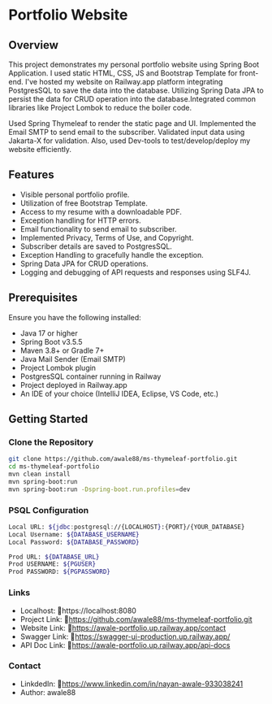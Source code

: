 # Portfolio Website
## Overview

This project demonstrates my personal portfolio website using Spring Boot Application. I used static HTML, CSS,
JS and Bootstrap Template for front-end. I've hosted my website on Railway.app platform integrating PostgresSQL to save the data into the database.
Utilizing Spring Data JPA to persist the data for CRUD operation into the database.Integrated common 
libraries like Project Lombok to reduce the boiler code. 

Used  Spring Thymeleaf to render the static page and UI. Implemented the Email SMTP to send email to the subscriber.
Validated input data using Jakarta-X for validation. Also, used Dev-tools to test/develop/deploy my website efficiently.

## Features

- Visible personal portfolio profile.
- Utilization of free Bootstrap Template.
- Access to my resume with a downloadable PDF.
- Exception handling for HTTP errors.
- Email functionality to send email to subscriber.
- Implemented Privacy, Terms of Use, and Copyright.
- Subscriber details are saved to PostgresSQL.
- Exception Handling to gracefully handle the exception.
- Spring Data JPA for CRUD operations.
- Logging and debugging of API requests and responses using SLF4J.

## Prerequisites

Ensure you have the following installed:
- Java 17 or higher
- Spring Boot v3.5.5
- Maven 3.8+ or Gradle 7+
- Java Mail Sender (Email SMTP)
- Project Lombok plugin
- PostgresSQL container running in Railway
- Project deployed in Railway.app
- An IDE of your choice (IntelliJ IDEA, Eclipse, VS Code, etc.)

## Getting Started

### Clone the Repository

```bash
git clone https://github.com/awale88/ms-thymeleaf-portfolio.git
cd ms-thymeleaf-portfolio
mvn clean install
mvn spring-boot:run
mvn spring-boot:run -Dspring-boot.run.profiles=dev
```
### PSQL Configuration

```bash
Local URL: ${jdbc:postgresql://{LOCALHOST}:{PORT}/{YOUR_DATABASE}
Local Username: ${DATABASE_USERNAME}
Local Password: ${DATABASE_PASSWORD}

Prod URL: ${DATABASE_URL}
Prod USERNAME: ${PGUSER}
Prod PASSWORD: ${PGPASSWORD}
```

### Links

- Localhost: 🔗https://localhost:8080
- Project Link: 🔗https://github.com/awale88/ms-thymeleaf-portfolio.git
- Website Link: 🔗https://awale-portfolio.up.railway.app/contact
- Swagger Link: 🔗https://swagger-ui-production.up.railway.app/
- API Doc Link: 🔗https://awale-portfolio.up.railway.app/api-docs

### Contact

- LinkdedIn: 🔗https://www.linkedin.com/in/nayan-awale-933038241
- Author: awale88